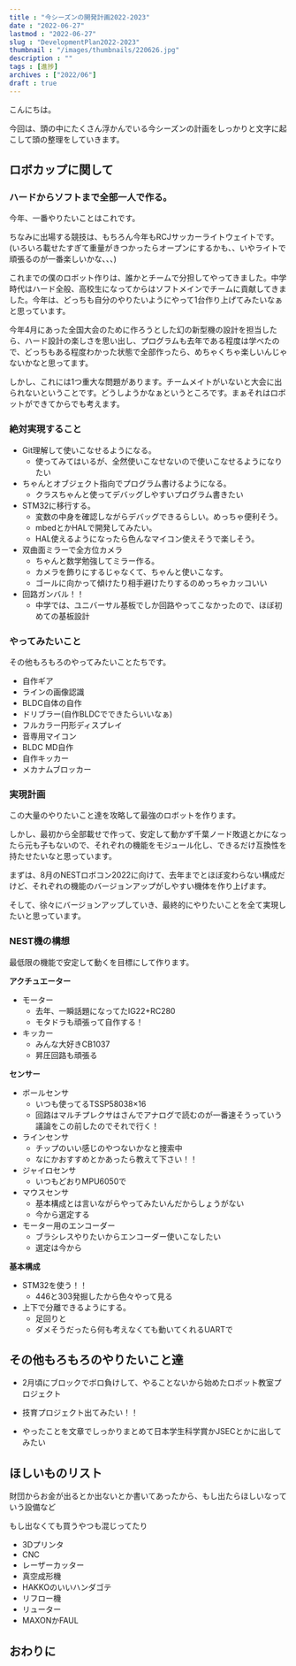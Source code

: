 ```yaml
---
title : "今シーズンの開発計画2022-2023"
date : "2022-06-27"
lastmod : "2022-06-27"
slug : "DevelopmentPlan2022-2023" 
thumbnail : "/images/thumbnails/220626.jpg"
description : ""
tags : [進捗]
archives : ["2022/06"]
draft : true
---
```


こんにちは。

今回は、頭の中にたくさん浮かんでいる今シーズンの計画をしっかりと文字に起こして頭の整理をしていきます。

<!-- RCJ Soccer LightweightにAll_outlookというチームで出場しているJunです。

これまで、チームではてなブログ([All_outlook](https://rcj-lightweight.hateblo.jp/archive))を運用していたのですが、個人ブログほしいなぁと思い作ってみました。 -->

## ロボカップに関して
### ハードからソフトまで全部一人で作る。

今年、一番やりたいことはこれです。

ちなみに出場する競技は、もちろん今年もRCJサッカーライトウェイトです。
(いろいろ載せたすぎて重量がきつかったらオープンにするかも、、いやライトで頑張るのが一番楽しいかな、、、)

これまでの僕のロボット作りは、誰かとチームで分担してやってきました。中学時代はハード全般、高校生になってからはソフトメインでチームに貢献してきました。今年は、どっちも自分のやりたいようにやって1台作り上げてみたいなぁと思っています。

今年4月にあった全国大会のために作ろうとした幻の新型機の設計を担当したら、ハード設計の楽しさを思い出し、プログラムも去年である程度は学べたので、どっちもある程度わかった状態で全部作ったら、めちゃくちゃ楽しいんじゃないかなと思ってます。

しかし、これには1つ重大な問題があります。チームメイトがいないと大会に出られないということです。どうしようかなぁというところです。まぁそれはロボットができてからでも考えます。

### 絶対実現すること

- Git理解して使いこなせるようになる。
    - 使ってみてはいるが、全然使いこなせないので使いこなせるようになりたい
- ちゃんとオブジェクト指向でプログラム書けるようになる。
    - クラスちゃんと使ってデバッグしやすいプログラム書きたい
- STM32に移行する。
    - 変数の中身を確認しながらデバッグできるらしい。めっちゃ便利そう。
    - mbedとかHALで開発してみたい。
    - HAL使えるようになったら色んなマイコン使えそうで楽しそう。
- 双曲面ミラーで全方位カメラ
    - ちゃんと数学勉強してミラー作る。
    - カメラを飾りにするじゃなくて、ちゃんと使いこなす。
    - ゴールに向かって傾けたり相手避けたりするのめっちゃカッコいい
- 回路ガンバル！！
    - 中学では、ユニバーサル基板でしか回路やってこなかったので、ほぼ初めての基板設計

### やってみたいこと

その他もろもろのやってみたいことたちです。

- 自作ギア
- ラインの画像認識
- BLDC自体の自作
- ドリブラー(自作BLDCでできたらいいなぁ)
- フルカラー円形ディスプレイ
- 音専用マイコン
- BLDC MD自作
- 自作キッカー
- メカナムブロッカー


### 実現計画
この大量のやりたいこと達を攻略して最強のロボットを作ります。

しかし、最初から全部載せで作って、安定して動かず千葉ノード敗退とかになったら元も子もないので、それぞれの機能をモジュール化し、できるだけ互換性を持たせたいなと思っています。

まずは、8月のNESTロボコン2022に向けて、去年までとほぼ変わらない構成だけど、それぞれの機能のバージョンアップがしやすい機体を作り上げます。

そして、徐々にバージョンアップしていき、最終的にやりたいことを全て実現したいと思っています。

### NEST機の構想
最低限の機能で安定して動くを目標にして作ります。



**アクチュエーター**
- モーター
  - 去年、一瞬話題になってたIG22+RC280
  - モタドラも頑張って自作する！
- キッカー
  - みんな大好きCB1037
  - 昇圧回路も頑張る

**センサー**
- ボールセンサ
  - いつも使ってるTSSP58038×16
  - 回路はマルチプレクサはさんでアナログで読むのが一番速そうっていう議論をこの前したのでそれで行く！
- ラインセンサ
  - チップのいい感じのやつないかなと捜索中
  - なにかおすすめとかあったら教えて下さい！！
- ジャイロセンサ
  - いつもどおりMPU6050で 
- マウスセンサ
  - 基本構成とは言いながらやってみたいんだからしょうがない
  - 今から選定する
- モーター用のエンコーダー
  - ブラシレスやりたいからエンコーダー使いこなしたい
  - 選定は今から

**基本構成**
- STM32を使う！！
  - 446と303発掘したから色々やって見る
- 上下で分離できるようにする。
  - 足回りと
  - ダメそうだったら何も考えなくても動いてくれるUARTで






## その他もろもろのやりたいこと達
- 2月頃にブロックでボロ負けして、やることないから始めたロボット教室プロジェクト

- 技育プロジェクト出てみたい！！

- やったことを文章でしっかりまとめて日本学生科学賞かJSECとかに出してみたい



## ほしいものリスト
財団からお金が出るとか出ないとか書いてあったから、もし出たらほしいなっていう設備など

もし出なくても買うやつも混じってたり

- 3Dプリンタ
- CNC
- レーザーカッター
- 真空成形機
- HAKKOのいいハンダゴテ
- リフロー機
- リューター
- MAXONかFAUL

## おわりに